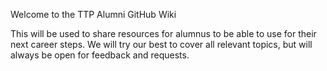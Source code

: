Welcome to the TTP Alumni GitHub Wiki

This will be used to share resources for alumnus to be able to use for their next career steps.
We will try our best to cover all relevant topics, but will always be open for feedback and requests.
